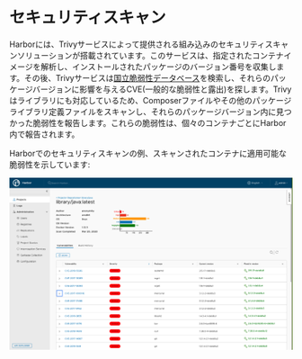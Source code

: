 # セキュリティスキャン

Harborには、Trivyサービスによって提供される組み込みのセキュリティスキャンソリューションが搭載されています。このサービスは、指定されたコンテナイメージを解析し、インストールされたパッケージのバージョン番号を収集します。その後、Trivyサービスは[国立脆弱性データベース](https://nvd.nist.gov/)を検索し、それらのパッケージバージョンに影響を与えるCVE(一般的な脆弱性と露出)を探します。Trivyはライブラリにも対応しているため、Composerファイルやその他のパッケージライブラリ定義ファイルをスキャンし、それらのパッケージバージョン内に見つかった脆弱性を報告します。これらの脆弱性は、個々のコンテナごとにHarbor内で報告されます。

Harborでのセキュリティスキャンの例、スキャンされたコンテナに適用可能な脆弱性を示しています:

![Harbor セキュリティスキャン例画像](../../images/scanning_image_1.png)
